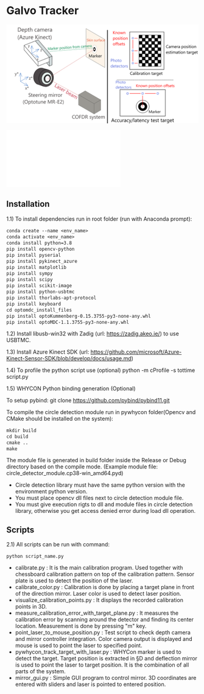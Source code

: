 <h1>Galvo Tracker</h1>

![SystemSetup](fig1a_new.png)

![Project report](arda_buglagil_project_report.pdf)

<h2>Installation</h2>

1.1) To install dependencies run in root folder (run with Anaconda prompt):
```
conda create --name <env_name> 
conda activate <env_name>
conda install python=3.8
pip install opencv-python
pip install pyserial
pip install pykinect_azure
pip install matplotlib
pip install sympy
pip install scipy
pip install scikit-image
pip install python-usbtmc
pip install thorlabs-apt-protocol
pip install keyboard
cd optomdc_install_files
pip install optoKummenberg-0.15.3755-py3-none-any.whl
pip install optoMDC-1.1.3755-py3-none-any.whl
```

1.2) Install libusb-win32 with Zadig (url: https://zadig.akeo.ie/) to use USBTMC.

1.3) Install Azure Kinect SDK (url: https://github.com/microsoft/Azure-Kinect-Sensor-SDK/blob/develop/docs/usage.md)

1.4) To profile the python script use (optional)
python -m cProfile -s tottime script.py

1.5) WHYCON Python binding generation (Optional)

  To setup pybind:
    git clone https://github.com/pybind/pybind11.git


  To compile the circle detection module run in pywhycon folder(Opencv and CMake should be installed on the system):
  ```
  mkdir build
  cd build
  cmake ..
  make
  ```
    
  

  The module file is generated in build folder inside the Release or Debug directory based on the compile mode. (Example module file: circle_detector_module.cp38-win_amd64.pyd)

  - Circle detection library must have the same python version with the environment python version.
  - You must place opencv dll files next to circle detection module file.
  - You must give execution rigts to dll and module files in circle detection library, otherwise you get access denied error during load dll operation.



<h2>Scripts</h2>
2.1) 
All scripts can be run with command: 

```
python script_name.py
```

- calibrate.py : It is the main calibration program. Used together with chessboard calibration pattern on top of the calibration pattern. Sensor plate is used to detect the position of the laser. 
- calibrate_color.py : Calibration is done by placing a target plane in front of the direction mirror. Laser color is used to detect laser position.
- visualize_calibration_points.py : It displays the recorded calibration points in 3D.
- measure_calibration_error_with_target_plane.py : It measures the calibration error by scanning around the detector and finding its center location. Measurement is done by pressing "m" key. 
- point_laser_to_mouse_position.py : Test script to check depth camera and mirror controller integration. Color camera output is displayed and mouse is used to point the laser to specified point.
- pywhycon_track_target_with_laser.py : WHYCon marker is used to detect the target. Target position is extracted in §D and deflection mirror is used to point the laser to target position. It is the combination of all parts of the system.
- mirror_gui.py : Simple GUI program to control mirror. 3D coordinates are entered with sliders and laser is pointed to entered position. 
